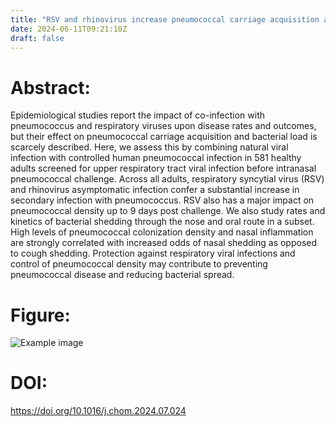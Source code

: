 ```yaml
---
title: "RSV and rhinovirus increase pneumococcal carriage acquisition and density, whereas nasal inflammation is associated with bacterial shedding (Cell Host & Microbe - 2024)"
date: 2024-06-11T09:21:10Z
draft: false
---
```


# Abstract:
 Epidemiological studies report the impact of co-infection with pneumococcus and respiratory viruses upon disease rates and outcomes, but their effect on pneumococcal carriage acquisition and bacterial load is scarcely described. Here, we assess this by combining natural viral infection with controlled human pneumococcal infection in 581 healthy adults screened for upper respiratory tract viral infection before intranasal pneumococcal challenge. Across all adults, respiratory syncytial virus (RSV) and rhinovirus asymptomatic infection confer a substantial increase in secondary infection with pneumococcus. RSV also has a major impact on pneumococcal density up to 9 days post challenge. We also study rates and kinetics of bacterial shedding through the nose and oral route in a subset. High levels of pneumococcal colonization density and nasal inflammation are strongly correlated with increased odds of nasal shedding as opposed to cough shedding. Protection against respiratory viral infections and control of pneumococcal density may contribute to preventing pneumococcal disease and reducing bacterial spread.

# Figure:
![Example image](/images/papers/paper27.jpeg)

# DOI:
https://doi.org/10.1016/j.chom.2024.07.024

